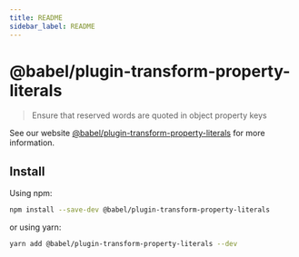 ```yaml
---
title: README
sidebar_label: README
---
```

# @babel/plugin-transform-property-literals

> Ensure that reserved words are quoted in object property keys

See our website [@babel/plugin-transform-property-literals](https://babeljs.io/docs/babel-plugin-transform-property-literals) for more information.

## Install

Using npm:

```sh
npm install --save-dev @babel/plugin-transform-property-literals
```

or using yarn:

```sh
yarn add @babel/plugin-transform-property-literals --dev
```

